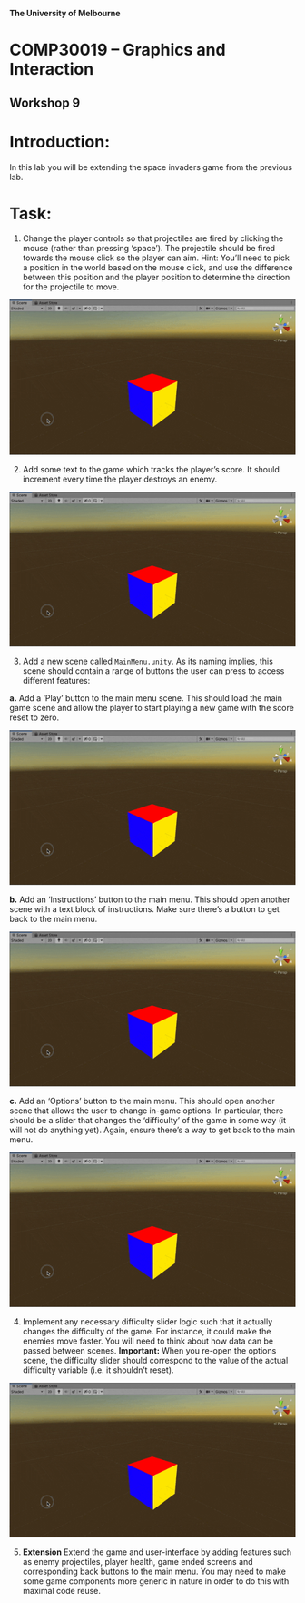 **The University of Melbourne**
# COMP30019 – Graphics and Interaction

## Workshop 9

# Introduction:

In this lab you will be extending the space invaders game from the previous lab.

# Task:


1. Change the player controls so that projectiles are fired by clicking the mouse (rather than pressing ‘space’). The projectile should be fired towards the mouse click so the player can aim. Hint: You’ll need to pick a position in the world based on the mouse click, and use the difference between this position and the player position to determine the direction for the projectile to move.

<p align="center">
  <img src="Gifs/2-Cube.gif">
</p>


2. Add some text to the game which tracks the player’s score. It should increment every time the player destroys an enemy.

<p align="center">
  <img src="Gifs/2-Cube.gif">
</p>


3. Add a new scene called `MainMenu.unity`. As its naming implies, this scene should contain a range of buttons the user can press to access different features:

**a.** Add a ‘Play’ button to the main menu scene. This should load the main game scene and allow the player to start playing a new game with the score reset to zero.

<p align="center">
  <img src="Gifs/2-Cube.gif">
</p>


**b.** Add an ‘Instructions’ button to the main menu. This should open another scene with a text block of instructions. Make sure there’s a button to get back to the main menu.

<p align="center">
  <img src="Gifs/2-Cube.gif">
</p>


**c.** Add an ‘Options’ button to the main menu. This should open another scene that allows the user to change in-game options. In particular, there should be a slider that changes the ‘difficulty’ of the game in some way (it will not do anything yet). Again, ensure there’s a way to get back to the main menu.

<p align="center">
  <img src="Gifs/2-Cube.gif">
</p>


4. Implement any necessary difficulty slider logic such that it actually changes the difficulty of the game. For instance, it could make the enemies move faster. You will need to think about how data can be passed between scenes. **Important:** When you re-open the options scene, the difficulty slider should correspond to the value of the actual difficulty variable (i.e. it shouldn’t reset).

<p align="center">
  <img src="Gifs/2-Cube.gif">
</p>


5. **Extension** Extend the game and user-interface by adding features such as enemy projectiles, player health, game ended screens and corresponding back buttons to the main menu. You may need to make some game components more generic in nature in order to do this with maximal code reuse.




